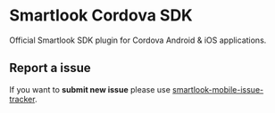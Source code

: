# Smartlook Cordova SDK
Official Smartlook SDK plugin for Cordova Android & iOS applications.

## Report a issue
If you want to **submit new issue** please use [smartlook-mobile-issue-tracker](https://github.com/smartlook/smartlook-mobile-issue-tracker).
